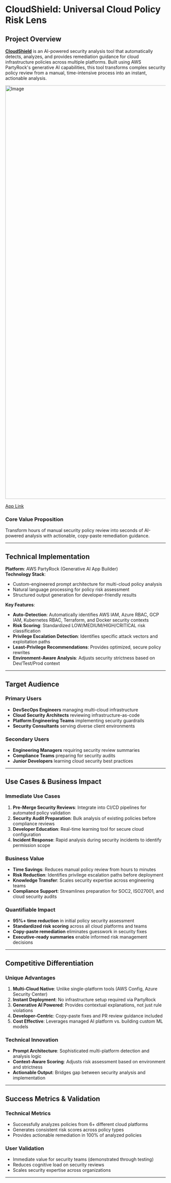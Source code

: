 # CloudShield: Universal Cloud Policy Risk Lens

## Project Overview

[**CloudShield**](https://partyrock.aws/u/Droseidon/QVwVNb2-s/CloudShield%3A-Universal-Cloud-Policy-Risk-Assessment-and-Optimization-Tool) is an AI-powered security analysis tool that automatically detects, analyzes, and provides remediation guidance for cloud infrastructure policies across multiple platforms. Built using AWS PartyRock's generative AI capabilities, this tool transforms complex security policy review from a manual, time-intensive process into an instant, actionable analysis.

<img width="1669" height="1300" alt="Image" src="https://github.com/user-attachments/assets/5e534fc1-98a6-46df-a66d-fae24c8243dc" />

[App Link](https://partyrock.aws/u/Droseidon/QVwVNb2-s/CloudShield%3A-Universal-Cloud-Policy-Risk-Assessment-and-Optimization-Tool)

### Core Value Proposition
Transform hours of manual security policy review into seconds of AI-powered analysis with actionable, copy-paste remediation guidance.

---

## Technical Implementation

**Platform**: AWS PartyRock (Generative AI App Builder)  
**Technology Stack**: 
- Custom-engineered prompt architecture for multi-cloud policy analysis
- Natural language processing for policy risk assessment
- Structured output generation for developer-friendly results

**Key Features**:
- **Auto-Detection**: Automatically identifies AWS IAM, Azure RBAC, GCP IAM, Kubernetes RBAC, Terraform, and Docker security contexts
- **Risk Scoring**: Standardized LOW/MEDIUM/HIGH/CRITICAL risk classification
- **Privilege Escalation Detection**: Identifies specific attack vectors and exploitation paths
- **Least-Privilege Recommendations**: Provides optimized, secure policy rewrites
- **Environment-Aware Analysis**: Adjusts security strictness based on Dev/Test/Prod context

---

## Target Audience

### Primary Users
- **DevSecOps Engineers** managing multi-cloud infrastructure
- **Cloud Security Architects** reviewing infrastructure-as-code
- **Platform Engineering Teams** implementing security guardrails
- **Security Consultants** serving diverse client environments

### Secondary Users
- **Engineering Managers** requiring security review summaries
- **Compliance Teams** preparing for security audits
- **Junior Developers** learning cloud security best practices

---

## Use Cases & Business Impact

### Immediate Use Cases
1. **Pre-Merge Security Reviews**: Integrate into CI/CD pipelines for automated policy validation
2. **Security Audit Preparation**: Bulk analysis of existing policies before compliance reviews  
3. **Developer Education**: Real-time learning tool for secure cloud configuration
4. **Incident Response**: Rapid analysis during security incidents to identify permission scope

### Business Value
- **Time Savings**: Reduces manual policy review from hours to minutes
- **Risk Reduction**: Identifies privilege escalation paths before deployment
- **Knowledge Transfer**: Scales security expertise across engineering teams
- **Compliance Support**: Streamlines preparation for SOC2, ISO27001, and cloud security audits

### Quantifiable Impact
- **95%+ time reduction** in initial policy security assessment
- **Standardized risk scoring** across all cloud platforms and teams
- **Copy-paste remediation** eliminates guesswork in security fixes
- **Executive-ready summaries** enable informed risk management decisions


---

## Competitive Differentiation

### Unique Advantages
1. **Multi-Cloud Native**: Unlike single-platform tools (AWS Config, Azure Security Center)
2. **Instant Deployment**: No infrastructure setup required via PartyRock
3. **Generative AI Powered**: Provides contextual explanations, not just rule violations
4. **Developer-Centric**: Copy-paste fixes and PR review guidance included
5. **Cost Effective**: Leverages managed AI platform vs. building custom ML models

### Technical Innovation
- **Prompt Architecture**: Sophisticated multi-platform detection and analysis logic
- **Context-Aware Scoring**: Adjusts risk assessment based on environment and strictness
- **Actionable Output**: Bridges gap between security analysis and implementation

---

## Success Metrics & Validation

### Technical Metrics
- Successfully analyzes policies from 6+ different cloud platforms
- Generates consistent risk scores across policy types
- Provides actionable remediation in 100% of analyzed policies

### User Validation
- Immediate value for security teams (demonstrated through testing)
- Reduces cognitive load on security reviews
- Scales security expertise across organizations

---


